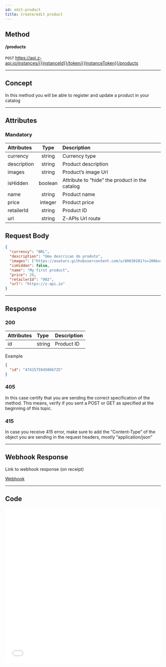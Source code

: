 ```yaml
---
id: edit-product
title: Create/edit product 
---
```


## Method

#### /products

`POST` https://api.z-api.io/instances/{{instanceId}}/token/{{instanceToken}}/products

---

## Concept

In this method you will be able to register and update a product in your catalog 

---

## Attributes

### Mandatory 

| Attributes   |  Type   | Description                                     |
| :---------- | :-----: | :--------------------------------------------- |
| currency    | string  | Currency type                                 |
| description | string  | Product description                            |
| images      | string  | Product’s image Url                       |
| isHidden    | boolean | Attribute to “hide” the product in the catalog|
| name        | string  | Product name                                |
| price       | integer | Product price                               |
| retailerId  | string  | Product ID                                  |
| url         | string  | Z-APIs Url route                           |

## Request Body

```json
{
  "currency": "BRL",
  "description": "Uma descricao do produto",
  "images": ["https://avatars.githubusercontent.com/u/60630101?s=200&v=4"],
  "isHidden": false,
  "name": "My first product",
  "price": 20,
  "retailerId": "002",
  "url": "https://z-api.io"
}
```

---

## Response

### 200

| Attributes | Type   | Description     |
| :-------- | :----- | :------------ |
| id        | string | Product ID  |

Example

```json
{
  "id": "4741575945866725"
}
```

### 405

In this case certify that you are sending the correct specification of the method. This means, verify if you sent a POST or GET as specified at the beginning of this topic.

### 415

In case you receive 415 error, make sure to add the “Content-Type” of the object you are sending in the request headers, mostly “application/json”

---

## Webhook Response

Link to webhook response (on receipt)

[Webhook](../webhooks/on-message-received#exemplo-de-retorno-de-produto)

---

## Code

<iframe src="//api.apiembed.com/?source=https://raw.githubusercontent.com/Z-API/z-api-docs/main/json-examples/edit-product.json&targets=all" frameborder="0" scrolling="no" width="100%" height="500px" seamless></iframe>

